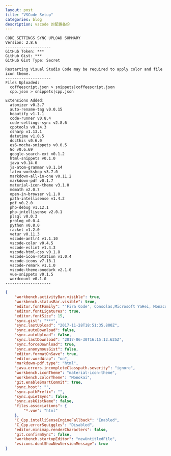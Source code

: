 ```yaml
---
layout: post
title: "VSCode Setup"
categories: blog
description: vscode 的配置备份
---
```


    CODE SETTINGS SYNC UPLOAD SUMMARY
    Version: 2.8.6
    --------------------
    GitHub Token: ***
    GitHub Gist: ***
    GitHub Gist Type: Secret

    Restarting Visual Studio Code may be required to apply color and file icon theme.
    --------------------
    Files Uploaded:
      coffeescript.json > snippets|coffeescript.json
      cpp.json > snippets|cpp.json

    Extensions Added:
      atomizer v0.3.7
      auto-rename-tag v0.0.15
      beautify v1.1.1
      code-runner v0.8.4
      code-settings-sync v2.8.6
      cpptools v0.14.3
      csharp v1.13.1
      datetime v1.0.5
      docthis v0.6.0
      es6-mocha-snippets v0.0.5
      Go v0.6.69
      google-search-ext v0.1.2
      html-snippets v0.1.0
      java v0.14.0
      js-atom-grammar v0.1.14
      latex-workshop v3.7.0
      markdown-all-in-one v0.11.2
      markdown-pdf v0.1.7
      material-icon-theme v3.1.0
      mdmath v2.0.7
      open-in-browser v1.1.0
      path-intellisense v1.4.2
      pdf v0.2.0
      php-debug v1.12.1
      php-intellisense v2.0.1
      plsql v0.0.3
      prolog v0.0.4
      python v0.8.0
      racket v1.2.0
      vetur v0.11.3
      vscode-antlr4 v1.1.10
      vscode-color v0.4.5
      vscode-eslint v1.4.3
      vscode-html-css v0.1.8
      vscode-icon-rotation v1.0.4
      vscode-icons v7.18.1
      vscode-remark v1.1.0
      vscode-theme-onedark v2.1.0
      vue-snippets v0.1.5
      wordcount v0.1.0
    --------------------

```json
{
    "workbench.activityBar.visible": true,
    "workbench.statusBar.visible": true,
    "editor.fontFamily": "'Fira Code', Consolas,Microsoft YaHei, Monaco,'Courier New',monospace",
    "editor.fontLigatures": true,
    "editor.fontSize": 15,
    "sync.gist": "***",
    "sync.lastUpload": "2017-11-28T18:51:35.800Z",
    "sync.autoDownload": false,
    "sync.autoUpload": false,
    "sync.lastDownload": "2017-06-30T16:15:12.625Z",
    "sync.forceDownload": true,
    "sync.anonymousGist": false,
    "editor.formatOnSave": true,
    "editor.wordWrap": "on",
    "markdown-pdf.type": "html",
    "java.errors.incompleteClasspath.severity": "ignore",
    "workbench.iconTheme": "material-icon-theme",
    "workbench.colorTheme": "Monokai",
    "git.enableSmartCommit": true,
    "sync.host": "",
    "sync.pathPrefix": "",
    "sync.quietSync": false,
    "sync.askGistName": false,
    "files.associations": {
        "*.vue": "html"
    },
    "C_Cpp.intelliSenseEngineFallback": "Enabled",
    "C_Cpp.errorSquiggles": "Disabled",
    "editor.minimap.renderCharacters": false,
    "git.confirmSync": false,
    "workbench.startupEditor": "newUntitledFile",
    "vsicons.dontShowNewVersionMessage": true
}
```
